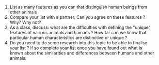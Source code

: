 1) List as many features as you can that distinguish human beings from other animals
2) Compare your list with a partner, Can you agree on these features ? Why? Why not?
3) As a class, discuss: what are the difficulties with defining the "unique" features of various animals and humans ? How far can we know that particular human characteristics  are distinctive or unique ?
4) Do you need to do some research into this topic to be able to finalise your list ? If so complete your list once you have found out what is known about the similarities and differences between humans and other animals.